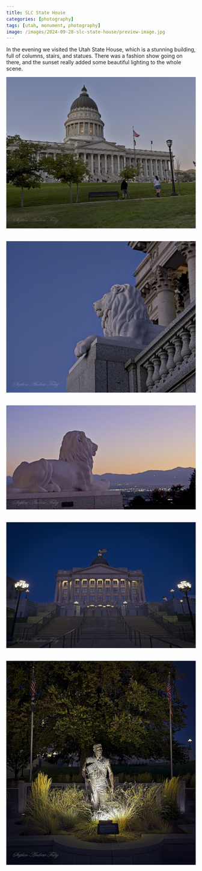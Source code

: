 ```yaml
---
title: SLC State House
categories: [photography]
tags: [utah, monument, photography]
image: /images/2024-09-28-slc-state-house/preview-image.jpg
---
```


In the evening we visited the Utah State House, which is a stunning building, full of columns, stairs, and statues.  There was a fashion show going on there, and the sunset really added some beautiful lighting to the whole scene.

<a href='javascript:void(0);' name='pic-0001'></a>

![0001](/images/2024-09-28-slc-state-house/slc-salt-flats-0001.jpg)
_&nbsp; <a href='{% link photo_info/pi-2024-09-28-slc-salt-flats-0001.md %}'><i class='fa fa-info-circle' style='font-size: 0.73em;'></i></a>_

<a href='javascript:void(0);' name='pic-0002'></a>

![0002](/images/2024-09-28-slc-state-house/slc-salt-flats-0002.jpg)
_&nbsp; <a href='{% link photo_info/pi-2024-09-28-slc-salt-flats-0002.md %}'><i class='fa fa-info-circle' style='font-size: 0.73em;'></i></a>_

<a href='javascript:void(0);' name='pic-0003'></a>

![0003](/images/2024-09-28-slc-state-house/slc-salt-flats-0003.jpg)
_&nbsp; <a href='{% link photo_info/pi-2024-09-28-slc-salt-flats-0003.md %}'><i class='fa fa-info-circle' style='font-size: 0.73em;'></i></a>_

<a href='javascript:void(0);' name='pic-0004'></a>

![0004](/images/2024-09-28-slc-state-house/slc-salt-flats-0004.jpg)
_&nbsp; <a href='{% link photo_info/pi-2024-09-28-slc-salt-flats-0004.md %}'><i class='fa fa-info-circle' style='font-size: 0.73em;'></i></a>_

<a href='javascript:void(0);' name='pic-0005'></a>

![0005](/images/2024-09-28-slc-state-house/slc-salt-flats-0005.jpg)
_&nbsp; <a href='{% link photo_info/pi-2024-09-28-slc-salt-flats-0005.md %}'><i class='fa fa-info-circle' style='font-size: 0.73em;'></i></a>_

